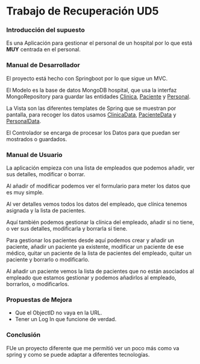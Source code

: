 # Trabajo de Recuperación UD5

### Introducción del supuesto

Es una Aplicación para gestionar el personal de un hospital por lo que está **MUY** centrada en el personal.

### Manual de Desarrollador

El proyecto está hecho con Springboot por lo que sigue un MVC.

El Modelo es la base de datos MongoDB hospital, que usa la interfaz MongoRepository para guardar las entidades [Clinica](src/main/java/com/example/proyectoud5recuperacion/entities/Clinica.java), [Paciente](src/main/java/com/example/proyectoud5recuperacion/entities/Paciente.java) y [Personal](src/main/java/com/example/proyectoud5recuperacion/entities/Personal.java).

La Vista son las diferentes templates de Spring que se muestran por pantalla, para recoger los datos usamos [ClinicaData](src/main/java/com/example/proyectoud5recuperacion/data/ClinicaData.java), [PacienteData](src/main/java/com/example/proyectoud5recuperacion/data/PacienteData.java) y [PersonalData](src/main/java/com/example/proyectoud5recuperacion/data/PersonalData.java).

El Controlador se encarga de procesar los Datos para que puedan ser mostrados o guardados.

### Manual de Usuario

La aplicación empieza con una lista de empleados que podemos añadir, ver sus detalles, modificar o borrar.

Al añadir of modificar podemos ver el formulario para meter los datos que es muy simple.

Al ver detalles vemos todos los datos del empleado, que clínica tenemos asignada y la lista de pacientes.

Aquí también podemos gestionar la clínica del empleado, añadir si no tiene, o ver sus detalles, modificarla y borrarla si tiene.

Para gestionar los pacientes desde aquí podemos crear y añadir un paciente, añadir un paciente ya existente, modificar un paciente de ese médico, quitar un paciente de la lista de pacientes del empleado, quitar un paciente y borrarlo o modificarlo.

Al añadir un paciente vemos la lista de pacientes que no están asociados al empleado que estamos gestionar y podemos añadirlos al empleado, borrarlos, o modificarlos.

### Propuestas de Mejora

- Que el ObjectID no vaya en la URL.
- Tener un Log In que funcione de verdad.

### Conclusión

FUe un proyecto diferente que me permitió ver un poco más como va spring y como se puede adaptar a diferentes tecnologías.